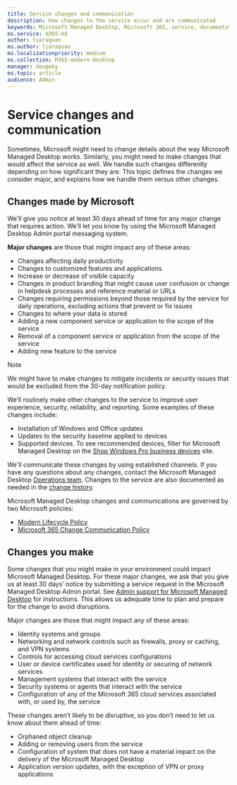 ```yaml
---
title: Service changes and communication
description: How changes to the service occur and are communicated
keywords: Microsoft Managed Desktop, Microsoft 365, service, documentation
ms.service: m365-md
author: tiaraquan
ms.author: tiaraquan
ms.localizationpriority: medium
ms.collection: M365-modern-desktop
manager: dougeby
ms.topic: article
audience: Admin
---
```


# Service changes and communication

Sometimes, Microsoft might need to change details about the way Microsoft Managed Desktop works. Similarly, you might need to make changes that would affect the service as well. We handle such changes differently depending on how significant they are. This topic defines the changes we consider major, and explains how we handle them versus other changes.



## Changes made by Microsoft

We'll give you notice at least 30 days ahead of time for any major change that requires action. We’ll let you know by using the Microsoft Managed Desktop Admin portal messaging system.

**Major changes** are those that might impact any of these areas:
- Changes affecting daily productivity
- Changes to customized features and applications
- Increase or decrease of visible capacity
- Changes in product branding that might cause user confusion or change in helpdesk processes and reference material or URLs
- Changes requiring permissions beyond those required by the service for daily operations, excluding actions that prevent or fix issues
- Changes to where your data is stored
- Adding a new component service or application to the scope of the service
- Removal of a component service or application from the scope of the service
- Adding new feature to the service

> [!NOTE]
> We might have to make changes to mitigate incidents or security issues that would be excluded from the 30-day notification policy.

We’ll routinely make other changes to the service to improve user experience, security, reliability, and reporting. Some examples of these changes include:

- Installation of Windows and Office updates
- Updates to the security baseline applied to devices
- Supported devices. To see recommended devices, filter for Microsoft Managed Desktop on the [Shop Windows Pro business devices](https://www.microsoft.com/windows/business/devices) site.

We'll communicate these changes by using established channels. If you have any questions about any changes, contact the Microsoft Managed Desktop [Operations team](../working-with-managed-desktop/admin-support.md). Changes to the service are also documented as needed in the [change history](../change-history-managed-desktop.md).

Microsoft Managed Desktop changes and communications are governed by two Microsoft policies:
- [Modern Lifecycle Policy](https://support.microsoft.com/help/30881/modern-lifecycle-policy)
- [Microsoft 365 Change Communication Policy](/office365/admin/manage/message-center)

## Changes you make

Some changes that you might make in your environment could impact Microsoft Managed Desktop. For these major changes, we ask that you give us at least 30 days’ notice by submitting a service request in the Microsoft Managed Desktop Admin portal. See [Admin support for Microsoft Managed Desktop](../working-with-managed-desktop/admin-support.md) for instructions. This allows us adequate time to plan and prepare for the change to avoid disruptions.

Major changes are those that might impact any of these areas:

- Identity systems and groups
- Networking and network controls such as firewalls, proxy or caching, and VPN systems
- Controls for accessing cloud services configurations
- User or device certificates used for identity or securing of network services
- Management systems that interact with the service
- Security systems or agents that interact with the service
- Configuration of any of the Microsoft 365 cloud services associated with, or used by, the service

These changes aren’t likely to be disruptive, so you don’t need to let us know about them ahead of time:

- Orphaned object cleanup
- Adding or removing users from the service
- Configuration of system that does not have a material impact on the delivery of the Microsoft Managed Desktop
- Application version updates, with the exception of VPN or proxy applications